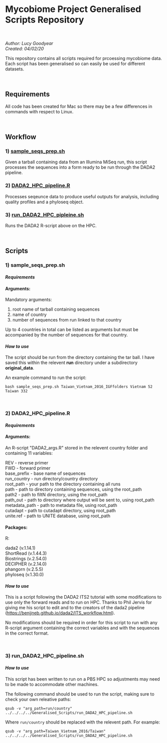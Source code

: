 # Mycobiome Project Generalised Scripts Repository

&nbsp;

*Author: Lucy Goodyear*  
*Created: 04/02/20*

This repository contains all scripts required for prcoessing mycobiome data. Each script has been generalised so can easily be used for different datasets.

&nbsp;

## Requirements

All code has been created for Mac so there may be a few differences in commands with respect to Linux.

&nbsp;

## Workflow

### 1) [sample_seqs_prep.sh](#1.sample_seqs_prep.sh)

Given a tarball containing data from an Illumina MiSeq run, this script processes the sequences into a form ready to be run through the DADA2 pipeline.

### 2) [DADA2_HPC_pipeline.R](#2.-DADA2_HPC_pipeline.R)

Processes seqeunce data to produce useful outputs for analysis, including quality profiles and a phyloseq object.

### 3) [run_DADA2_HPC_pipleine.sh](#3.run_DADA2_HPC_pipleine.sh)

Runs the DADA2 R-script above on the HPC.

&nbsp;

## Scripts

### 1) sample_seqs_prep.sh

#### *Requirements*

#### Arguments: 

Mandatory arguments:

1) root name of tarball containing sequences
2) name of country 
3) number of sequences from run linked to that country  

Up to 4 countries in total can be listed as arguments but must be accompanied by the number of sequences for that country.

#### *How to use*

The script should be run from the directory containing the tar ball. I have saved this within the relevent **run** directory under a subdirectory **original_data**.

An example command to run the script:

```bash sample_seqs_prep.sh Taiwan_Vietnam_2016_IGFfolders Vietnam 52 Taiwan 332```

&nbsp;

### 2) DADA2_HPC_pipeline.R


#### *Requirements*

#### Arguments: 

An R-script "DADA2_args.R" stored in the relevent country folder and containing 11 variables:  

REV - reverse primer  
FWD - forward primer  
base_prefix - base name of sequences  
run_country - run directory/country directory  
root_path - your path to the directory containing all runs  
path - path to directory containing sequences, using the root_path  
path2 - path to filtN directory, using the root_path  
path_out - path to directory where output will be sent to, using root_path  
metadata_path - path to metadata file, using root_path  
cutadapt - path to cutadapt directory, using root_path  
unite.ref - path to UNITE database, using root_path  

#### Packages:

R:

dada2 (v.1.14.1)   
ShortRead (v.1.44.3)  
Biostrings (v.2.54.0)  
DECIPHER (v.2.14.0)  
phangorn (v.2.5.5)    
phyloseq (v.1.30.0)  

#### *How to use*

This is a script following the DADA2 ITS2 tutorial with some modifications to use only the forward reads and to run on HPC. Thanks to Phil Jervis for giving me his script to edit and to the creators of the dada2 pipeline (https://benjjneb.github.io/dada2/ITS_workflow.html).

No modifications should be required in order for this script to run with any R-script argument containing the correct variables and with the sequences in the correct format.

&nbsp;

### 3) run_DADA2_HPC_pipeline.sh

#### *How to use*

This script has been written to run on a PBS HPC so adjustments may need to be made to accommodate other machines.

The following command should be used to run the script, making sure to check your own releative paths:

```qsub -v "arg_path=run/country" ../../../../Generalised_Scripts/run_DADA2_HPC_pipeline.sh ```

Where ```run/country``` should be replaced with the relevent path. For example:

```qsub -v "arg_path=Taiwan_Vietnam_2016/Taiwan" ../../../../Generalised_Scripts/run_DADA2_HPC_pipeline.sh ```

